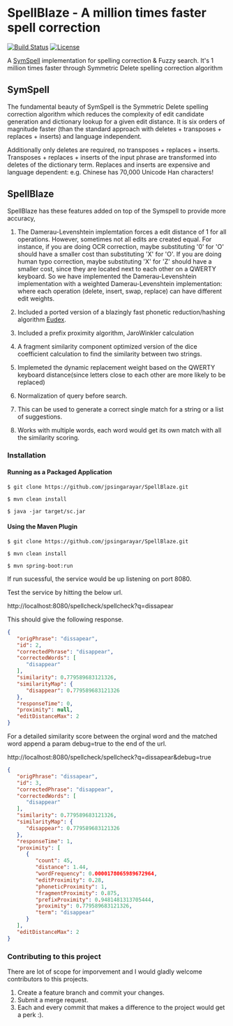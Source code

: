 # SpellBlaze  - A million times faster spell correction
[![Build Status](https://api.travis-ci.org/jpsingarayar/SpellBlaze.svg?branch=master)](https://travis-ci.org/jpsingarayar/SpellBlaze)
[![License](https://img.shields.io/badge/License-Apache%202.0-blue.svg)](https://opensource.org/licenses/Apache-2.0)

A [SymSpell](https://github.com/wolfgarbe/symspell) implementation for spelling correction & Fuzzy search. It's 1 million times faster through Symmetric Delete spelling correction algorithm

## SymSpell

The fundamental beauty of SymSpell is the Symmetric Delete spelling correction algorithm which reduces the complexity of edit candidate generation and dictionary lookup for a given edit distance. It is six orders of magnitude faster (than the standard approach with deletes + transposes + replaces + inserts) and language independent.

Additionally only deletes are required, no transposes + replaces + inserts. Transposes + replaces + inserts of the input phrase are transformed into deletes of the dictionary term. Replaces and inserts are expensive and language dependent: e.g. Chinese has 70,000 Unicode Han characters!

## SpellBlaze

SpellBlaze has these features added on top of the Symspell to provide more accuracy,

1. The Damerau-Levenshtein implemtation forces a edit distance of 1 for all operations. However, sometimes not all edits are created equal. For instance, if you are doing OCR correction, maybe substituting '0' for 'O' should have a smaller cost than substituting 'X' for 'O'. If you are doing human typo correction, maybe substituting 'X' for 'Z' should have a smaller cost, since they are located next to each other on a QWERTY keyboard. So we have implemented the Damerau-Levenshtein implementation with a weighted Damerau-Levenshtein implementation: where each operation (delete, insert, swap, replace) can have different edit weights.

2. Included a ported version of a blazingly fast phonetic reduction/hashing algorithm [Eudex](https://github.com/ticki/eudex).

3. Included a prefix proximity algorithm, JaroWinkler calculation

4. A fragment similarity component optimized version of the dice coefficient calculation to find the similarity between two strings.

5. Implemeted the dynamic replacement weight based on the QWERTY keyboard distance(since letters close to each other are more likely to be replaced)

6. Normalization of query before search.

7. This can be used to generate a correct single match for a string or a list of suggestions.

8. Works with multiple words, each word would get its own match with all the similarity scoring.

### Installation

#### Running as a Packaged Application

```
$ git clone https://github.com/jpsingarayar/SpellBlaze.git

$ mvn clean install

$ java -jar target/sc.jar
```

#### Using the Maven Plugin

```
$ git clone https://github.com/jpsingarayar/SpellBlaze.git

$ mvn clean install

$ mvn spring-boot:run
```
If run sucessful, the service would be up listening on port 8080.

Test the service by hitting the below url.

http://localhost:8080/spellcheck/spellcheck?q=dissapear

This should give the following response.
```json
{
   "origPhrase": "dissapear",
   "id": 2,
   "correctedPhrase": "disappear",
   "correctedWords": [
      "disappear"
   ],
   "similarity": 0.779589683121326,
   "similarityMap": {
      "disappear": 0.779589683121326
   },
   "responseTime": 0,
   "proximity": null,
   "editDistanceMax": 2
}
```
For a detailed similarity score between the orginal word and the matched word append a param debug=true to the end of the url.

http://localhost:8080/spellcheck/spellcheck?q=dissapear&debug=true

```json
{
   "origPhrase": "dissapear",
   "id": 3,
   "correctedPhrase": "disappear",
   "correctedWords": [
      "disappear"
   ],
   "similarity": 0.779589683121326,
   "similarityMap": {
      "disappear": 0.779589683121326
   },
   "responseTime": 1,
   "proximity": [
      {
         "count": 45,
         "distance": 1.44,
         "wordFrequency": 0.0000178065989672964,
         "editProximity": 0.28,
         "phoneticProximity": 1,
         "fragmentProximity": 0.875,
         "prefixProximity": 0.9481481313705444,
         "proximity": 0.779589683121326,
         "term": "disappear"
      }
   ],
   "editDistanceMax": 2
}
```
### Contributing to this project

There are lot of scope for imporvement and I would gladly welcome contributors to this projects. 

1. Create a feature branch and commit your changes.
2. Submit a merge request.
3. Each and every commit that makes a difference to the project would get a perk :).






